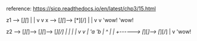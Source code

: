 reference: https://sicp.readthedocs.io/en/latest/chp3/15.html

z1 --> [*][*]
        |  |
        v  v
 x --> [*][*]--> [*][/]
        |         |
        v         v
      'wow!     'wow!


z2 --> [*][*]--> [*][*]--> [*][/]
        |         |         |
        |         v         v
        |        'a        'b
        |                   ^
        |                   |
        +------> [*][*]--> [*][/]
                  |
                  v
                'wow!